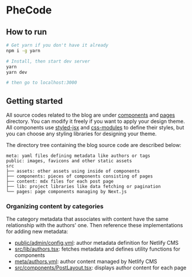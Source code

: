 # PheCode

## How to run

```sh
# Get yarn if you don't have it already
npm i -g yarn

# Install, then start dev server
yarn
yarn dev

# then go to localhost:3000
```

## Getting started

All source codes related to the blog are under [components](/src/components) and [pages](/src/pages) directory. You can
modify it freely if you want to apply your design theme. All components use
[styled-jsx](https://github.com/vercel/styled-jsx) and [css-modules](https://github.com/css-modules/css-modules) to
define their styles, but you can choose any styling libraries for designing your theme.

The directory tree containing the blog source code are described below:

```
meta: yaml files defining metadata like authors or tags
public: images, favicons and other static assets
src
├── assets: other assets using inside of components
├── components: pieces of components consisting of pages
├── content: mdx files for each post page
├── lib: project libraries like data fetching or pagination
└── pages: page components managing by Next.js
```

### Organizing content by categories

The category metadata that associates with content have the same relationship with the authors' one. Then reference
these implementations for adding new metadata:

-   [public/admin/config.yml](/public/admin/config.yml#L51): author metadata definition for Netlify CMS
-   [src/lib/authors.tsx](/src/lib/authors.ts): fetches metadata and defines utility functions for components
-   [meta/authors.yml](/src/meta/authors.yml): author content managed by Netlify CMS
-   [src/components/PostLayout.tsx](/src/components/PostLayout.tsx): displays author content for each page
